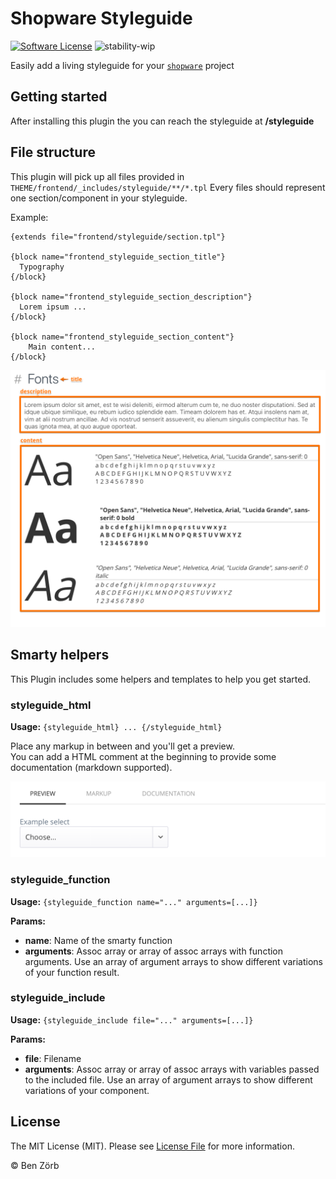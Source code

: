 # Shopware Styleguide

[![Software License][license-image]][license-url] ![stability-wip](https://img.shields.io/badge/stability-work_in_progress-lightgrey.svg)

Easily add a living styleguide for your [`shopware`](https://github.com/shopware/shopware) project

## Getting started

After installing this plugin the you can reach the styleguide at  **/styleguide**

## File structure

This plugin will pick up all files provided in `THEME/frontend/_includes/styleguide/**/*.tpl` 
Every files should represent one section/component in your styleguide. 

Example:

```
{extends file="frontend/styleguide/section.tpl"}

{block name="frontend_styleguide_section_title"}
  Typography
{/block}

{block name="frontend_styleguide_section_description"}
  Lorem ipsum ...
{/block}

{block name="frontend_styleguide_section_content"}
	Main content... 
{/block}
```

![example](./doc/fonts.png)

## Smarty helpers
This Plugin includes some helpers and templates to help you get started.

### styleguide_html
**Usage:** `{styleguide_html} ... {/styleguide_html}`

Place any markup in between and you'll get a preview.<br/> You can add a HTML comment at the beginning to provide some documentation (markdown supported). 

![example](./doc/styleguide_html.png)

### styleguide_function
**Usage:** `{styleguide_function name="..." arguments=[...]}`

**Params:** 

- **name**: Name of the smarty function
- **arguments**: Assoc array or array of assoc arrays with function arguments. Use an array of argument arrays to show different variations of your function result.

### styleguide_include
**Usage:** `{styleguide_include file="..." arguments=[...]}`

**Params:** 

- **file**: Filename
- **arguments**: Assoc array or array of assoc arrays with variables passed to the included file. Use an array of argument arrays to show different variations of your component.


## License

The MIT License (MIT). Please see [License File](LICENSE) for more information.

© Ben Zörb

[license-url]: LICENSE
[license-image]: https://img.shields.io/badge/license-MIT-brightgreen.svg
